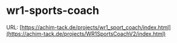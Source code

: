 # wr1-sports-coach

URL: [https://achim-tack.de/projects/wr1_sport_coach/index.html](https://achim-tack.de/projects/WR1SportsCoachV2/index.html)
